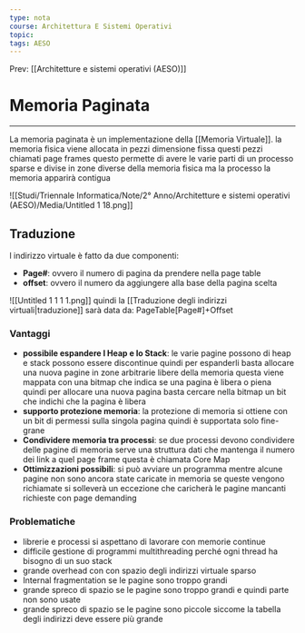 ```yaml
---
type: nota
course: Architettura E Sistemi Operativi
topic: 
tags: AESO
---
```


Prev: [[Architetture e sistemi operativi (AESO)]]

# Memoria Paginata
---
La memoria paginata è un implementazione della [[Memoria Virtuale]]. la memoria fisica viene allocata in pezzi dimensione fissa questi pezzi chiamati page frames questo permette di avere le varie parti di un processo sparse e divise in zone diverse della memoria fisica ma la processo la memoria apparirà contigua

![[Studi/Triennale Informatica/Note/2° Anno/Architetture e sistemi operativi (AESO)/Media/Untitled 1 18.png]]

## Traduzione

l indirizzo virtuale è fatto da due componenti:

- **Page#**: ovvero il numero di pagina da prendere nella page table
- **offset**: ovvero il numero da aggiungere alla base della pagina scelta

![[Untitled 1 1 1 1.png]]
quindi la [[Traduzione degli indirizzi virtuali|traduzione]] sarà data da: PageTable\[Page#\]+Offset
### Vantaggi

- **possibile espandere l Heap e lo Stack**: le varie pagine possono di heap e stack possono essere discontinue quindi per espanderli basta allocare una nuova pagine in zone arbitrarie libere della memoria questa viene mappata con una bitmap che indica se una pagina è libera o piena quindi per allocare una nuova pagina basta cercare nella bitmap un bit che indichi che la pagina è libera
- **supporto protezione memoria**: la protezione di memoria si ottiene con un bit di permessi sulla singola pagina quindi è supportata solo fine-grane
- **Condividere memoria tra processi**: se due processi devono condividere delle pagine di memoria serve una struttura dati che mantenga il numero dei link a quel page frame questa è chiamata Core Map
- **Ottimizzazioni possibili**: si può avviare un programma mentre alcune pagine non sono ancora state caricate in memoria se queste vengono richiamate si solleverà un eccezione che caricherà le pagine mancanti richieste con page demanding

### Problematiche

- librerie e processi si aspettano di lavorare con memorie continue
- difficile gestione di programmi multithreading perché ogni thread ha bisogno di un suo stack
- grande overhead con con spazio degli indirizzi virtuale sparso
- Internal fragmentation se le pagine sono troppo grandi
- grande spreco di spazio se le pagine sono troppo grandi e quindi parte non sono usate
- grande spreco di spazio se le pagine sono piccole siccome la tabella degli indirizzi deve essere più grande
